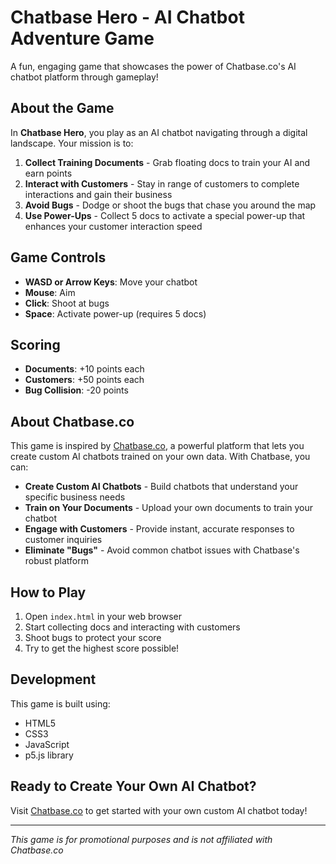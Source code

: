 # Chatbase Hero - AI Chatbot Adventure Game

A fun, engaging game that showcases the power of Chatbase.co's AI chatbot platform through gameplay!

## About the Game

In **Chatbase Hero**, you play as an AI chatbot navigating through a digital landscape. Your mission is to:

1. **Collect Training Documents** - Grab floating docs to train your AI and earn points
2. **Interact with Customers** - Stay in range of customers to complete interactions and gain their business
3. **Avoid Bugs** - Dodge or shoot the bugs that chase you around the map
4. **Use Power-Ups** - Collect 5 docs to activate a special power-up that enhances your customer interaction speed

## Game Controls

- **WASD or Arrow Keys**: Move your chatbot
- **Mouse**: Aim
- **Click**: Shoot at bugs
- **Space**: Activate power-up (requires 5 docs)

## Scoring

- **Documents**: +10 points each
- **Customers**: +50 points each
- **Bug Collision**: -20 points

## About Chatbase.co

This game is inspired by [Chatbase.co](https://chatbase.co), a powerful platform that lets you create custom AI chatbots trained on your own data. With Chatbase, you can:

- **Create Custom AI Chatbots** - Build chatbots that understand your specific business needs
- **Train on Your Documents** - Upload your own documents to train your chatbot
- **Engage with Customers** - Provide instant, accurate responses to customer inquiries
- **Eliminate "Bugs"** - Avoid common chatbot issues with Chatbase's robust platform

## How to Play

1. Open `index.html` in your web browser
2. Start collecting docs and interacting with customers
3. Shoot bugs to protect your score
4. Try to get the highest score possible!

## Development

This game is built using:
- HTML5
- CSS3
- JavaScript
- p5.js library

## Ready to Create Your Own AI Chatbot?

Visit [Chatbase.co](https://chatbase.co) to get started with your own custom AI chatbot today!

---

*This game is for promotional purposes and is not affiliated with Chatbase.co* 